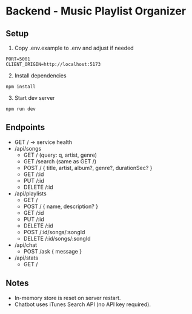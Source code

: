 # Backend - Music Playlist Organizer

## Setup
1. Copy .env.example to .env and adjust if needed
```
PORT=5001
CLIENT_ORIGIN=http://localhost:5173
```
2. Install dependencies
```
npm install
```
3. Start dev server
```
npm run dev
```

## Endpoints
- GET / -> service health
- /api/songs
  - GET / (query: q, artist, genre)
  - GET /search (same as GET /)
  - POST / { title, artist, album?, genre?, durationSec? }
  - GET /:id
  - PUT /:id
  - DELETE /:id
- /api/playlists
  - GET /
  - POST / { name, description? }
  - GET /:id
  - PUT /:id
  - DELETE /:id
  - POST /:id/songs/:songId
  - DELETE /:id/songs/:songId
- /api/chat
  - POST /ask { message }
- /api/stats
  - GET /

## Notes
- In-memory store is reset on server restart.
- Chatbot uses iTunes Search API (no API key required).
